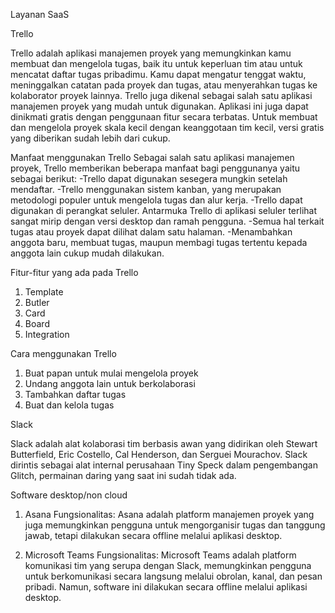 Layanan SaaS

Trello

Trello adalah aplikasi manajemen proyek yang memungkinkan kamu membuat dan mengelola tugas, baik itu untuk keperluan tim atau untuk mencatat daftar tugas pribadimu.
Kamu dapat mengatur tenggat waktu, meninggalkan catatan pada proyek dan tugas, atau menyerahkan tugas ke kolaborator proyek lainnya. 
Trello juga dikenal sebagai salah satu aplikasi manajemen proyek yang mudah untuk digunakan. Aplikasi ini juga dapat dinikmati gratis dengan penggunaan fitur secara terbatas.
Untuk membuat dan mengelola proyek skala kecil dengan keanggotaan tim kecil, versi gratis yang diberikan sudah lebih dari cukup.

Manfaat menggunakan Trello
Sebagai salah satu aplikasi manajemen proyek, Trello memberikan beberapa manfaat bagi penggunanya yaitu sebagai berikut:
-Trello dapat digunakan sesegera mungkin setelah mendaftar. 
-Trello menggunakan sistem kanban, yang merupakan metodologi populer untuk mengelola tugas dan alur kerja.
-Trello dapat digunakan di perangkat seluler. Antarmuka Trello di aplikasi seluler terlihat sangat mirip dengan versi desktop dan ramah pengguna.
-Semua hal terkait tugas atau proyek dapat dilihat dalam satu halaman.
-Menambahkan anggota baru, membuat tugas, maupun membagi tugas tertentu kepada anggota lain cukup mudah dilakukan.

Fitur-fitur yang ada pada Trello
1. Template
2. Butler
3. Card
4. Board
5. Integration

Cara menggunakan Trello
1. Buat papan untuk mulai mengelola proyek
2. Undang anggota lain untuk berkolaborasi
3. Tambahkan daftar tugas
4. Buat dan kelola tugas

Slack

Slack adalah alat kolaborasi tim berbasis awan yang didirikan oleh Stewart Butterfield, Eric Costello, Cal Henderson, dan Serguei Mourachov.
Slack dirintis sebagai alat internal perusahaan Tiny Speck dalam pengembangan Glitch, permainan daring yang saat ini sudah tidak ada.

Software desktop/non cloud
1. Asana
Fungsionalitas: Asana adalah platform manajemen proyek yang juga memungkinkan pengguna untuk mengorganisir tugas dan tanggung jawab, tetapi dilakukan secara offline melalui aplikasi desktop.

2. Microsoft Teams
Fungsionalitas: Microsoft Teams adalah platform komunikasi tim yang serupa dengan Slack, memungkinkan pengguna untuk berkomunikasi secara langsung melalui obrolan, kanal, dan pesan pribadi.
Namun, software ini dilakukan secara offline melalui aplikasi desktop.
